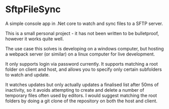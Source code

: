 # SftpFileSync
A simple console app in .Net core to watch and sync files to a SFTP server.

This is a small personal project - it has not been written to be bulletproof, however it works quite well.

The use case this solves is developing on a windows computer, but hosting a webpack server (or similar) on a linux computer for live development.

It only supports login via password currently. It supports matching a root folder on client and host, and allows you to specify only certain subfolders to watch and update.

It watches updates but only actually updates a finalised list after 50ms of inactivity, so it avoids attempting to create and delete a number of temporary files often used by editors. I would suggest matching the root folders by doing a git clone of the repository on both the host and client.

